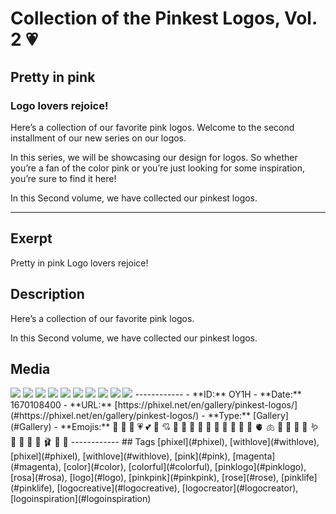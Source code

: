 # Collection of the Pinkest Logos, Vol. 2 💗
## Pretty in pink
### Logo lovers rejoice!

Here’s a collection of our favorite pink logos.
Welcome to the second installment of our new series on our logos.

In this series, we will be showcasing our design for logos. So whether you’re a fan of the color pink or you’re just looking for some inspiration, you’re sure to find it here!

In this Second volume, we have collected our pinkest logos.

------------
## Exerpt
Pretty in pink
Logo lovers rejoice!
## Description
Here’s a collection of our favorite pink logos.

In this Second volume, we have collected our pinkest logos.
## Media
<img src="media/pink-logo-boom.jpg">
<img src="media/pink-logo-brain.jpg">
<img src="media/pink-logo-buterfly-leaf.jpg">
<img src="media/pink-logo-cookie.jpg">
<img src="media/pink-logo-cool-girl.jpg">
<img src="media/pink-logo-flamingo.jpg">
<img src="media/pink-logo-gun.jpg">
<img src="media/pink-logo-hemet-girl.jpg">
<img src="media/pink-logo-prr-girl.jpg">
<img src="media/pink-logo-unicorn.jpg">
------------
- **ID:** OY1H
- **Date:** 1670108400
- **URL:** [https://phixel.net/en/gallery/pinkest-logos/](#https://phixel.net/en/gallery/pinkest-logos/)
- **Type:** [Gallery](#Gallery)
- **Emojis:** 💓 💞 💝 💗 💕 💖 💘 🎀 🏩 💒 🌺 🌷 🌸 🪷 🍄 🪸 🧠 🫀 🫁 🐷 🐽 🐖 🦩 🪱 🦑 🍡 🍧 👚 🩰 👛 🍥
------------
## Tags
[phixel](#phixel), [withlove](#withlove), [phixel](#phixel), [withlove](#withlove), [pink](#pink), [magenta](#magenta), [color](#color), [colorful](#colorful), [pinklogo](#pinklogo), [rosa](#rosa), [logo](#logo), [pinkpink](#pinkpink), [rose](#rose), [pinklife](#pinklife), [logocreative](#logocreative), [logocreator](#logocreator), [logoinspiration](#logoinspiration)